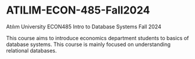 # ATILIM-ECON-485-Fall2024
Atılım University ECON485 Intro to Database Systems Fall 2024

This course aims to introduce economics department students to basics of database systems. This course is mainly focused on understanding relational databases.

